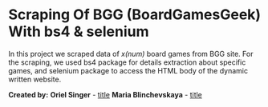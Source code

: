 # Scraping Of BGG (BoardGamesGeek) With bs4 & selenium

In this project we scraped data of _x(num)_ board games from BGG site. For the scraping, we used bs4 package for details extraction about specific games, and selenium package to access the HTML body of the dynamic written website. 








**Created by:**
**Oriel Singer** - [title](linkedin.com/in/oriel-singer-67a4a7162)
**Maria Blinchevskaya** - [title](linkedin.com/in/maria-blinchevskaya)


